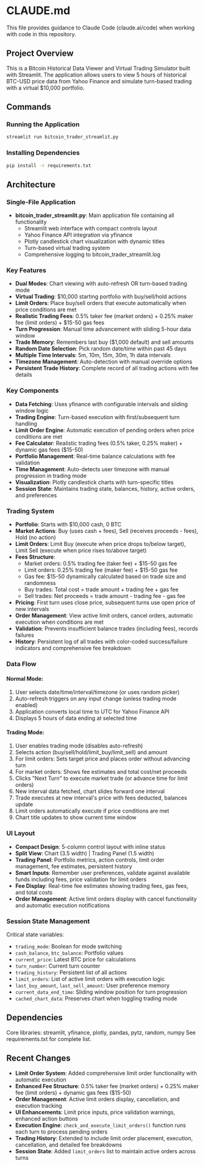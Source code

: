 # CLAUDE.md

This file provides guidance to Claude Code (claude.ai/code) when working with code in this repository.

## Project Overview

This is a Bitcoin Historical Data Viewer and Virtual Trading Simulator built with Streamlit. The application allows users to view 5 hours of historical BTC-USD price data from Yahoo Finance and simulate turn-based trading with a virtual $10,000 portfolio.

## Commands

### Running the Application
```bash
streamlit run bitcoin_trader_streamlit.py
```

### Installing Dependencies
```bash
pip install -r requirements.txt
```

## Architecture

### Single-File Application
- **bitcoin_trader_streamlit.py**: Main application file containing all functionality
  - Streamlit web interface with compact controls layout
  - Yahoo Finance API integration via yfinance
  - Plotly candlestick chart visualization with dynamic titles
  - Turn-based virtual trading system
  - Comprehensive logging to bitcoin_trader_streamlit.log

### Key Features
- **Dual Modes**: Chart viewing with auto-refresh OR turn-based trading mode
- **Virtual Trading**: $10,000 starting portfolio with buy/sell/hold actions
- **Limit Orders**: Place buy/sell orders that execute automatically when price conditions are met
- **Realistic Trading Fees**: 0.5% taker fee (market orders) + 0.25% maker fee (limit orders) + $15-50 gas fees
- **Turn Progression**: Manual time advancement with sliding 5-hour data window
- **Trade Memory**: Remembers last buy ($1,000 default) and sell amounts
- **Random Date Selection**: Pick random date/time within past 45 days
- **Multiple Time Intervals**: 5m, 10m, 15m, 30m, 1h data intervals
- **Timezone Management**: Auto-detection with manual override options
- **Persistent Trade History**: Complete record of all trading actions with fee details

### Key Components
- **Data Fetching**: Uses yfinance with configurable intervals and sliding window logic
- **Trading Engine**: Turn-based execution with first/subsequent turn handling
- **Limit Order Engine**: Automatic execution of pending orders when price conditions are met
- **Fee Calculator**: Realistic trading fees (0.5% taker, 0.25% maker) + dynamic gas fees ($15-50)
- **Portfolio Management**: Real-time balance calculations with fee validation
- **Time Management**: Auto-detects user timezone with manual progression in trading mode
- **Visualization**: Plotly candlestick charts with turn-specific titles
- **Session State**: Maintains trading state, balances, history, active orders, and preferences

### Trading System
- **Portfolio**: Starts with $10,000 cash, 0 BTC
- **Market Actions**: Buy (uses cash + fees), Sell (receives proceeds - fees), Hold (no action)
- **Limit Orders**: Limit Buy (execute when price drops to/below target), Limit Sell (execute when price rises to/above target)
- **Fees Structure**: 
  - Market orders: 0.5% trading fee (taker fee) + $15-50 gas fee
  - Limit orders: 0.25% trading fee (maker fee) + $15-50 gas fee
  - Gas fee: $15-50 dynamically calculated based on trade size and randomness
  - Buy trades: Total cost = trade amount + trading fee + gas fee
  - Sell trades: Net proceeds = trade amount - trading fee - gas fee
- **Pricing**: First turn uses close price, subsequent turns use open price of new intervals
- **Order Management**: View active limit orders, cancel orders, automatic execution when conditions are met
- **Validation**: Prevents insufficient balance trades (including fees), records failures
- **History**: Persistent log of all trades with color-coded success/failure indicators and comprehensive fee breakdown

### Data Flow

#### Normal Mode:
1. User selects date/time/interval/timezone (or uses random picker)
2. Auto-refresh triggers on any input change (unless trading mode enabled)
3. Application converts local time to UTC for Yahoo Finance API
4. Displays 5 hours of data ending at selected time

#### Trading Mode:
1. User enables trading mode (disables auto-refresh)
2. Selects action (buy/sell/hold/limit_buy/limit_sell) and amount
3. For limit orders: Sets target price and places order without advancing turn
4. For market orders: Shows fee estimates and total cost/net proceeds
5. Clicks "Next Turn" to execute market trade (or advance time for limit orders)
6. New interval data fetched, chart slides forward one interval
7. Trade executes at new interval's price with fees deducted, balances update
8. Limit orders automatically execute if price conditions are met
9. Chart title updates to show current time window

### UI Layout
- **Compact Design**: 5-column control layout with inline status
- **Split View**: Chart (3.5 width) | Trading Panel (1.5 width)
- **Trading Panel**: Portfolio metrics, action controls, limit order management, fee estimates, persistent history
- **Smart Inputs**: Remember user preferences, validate against available funds including fees, price validation for limit orders
- **Fee Display**: Real-time fee estimates showing trading fees, gas fees, and total costs
- **Order Management**: Active limit orders display with cancel functionality and automatic execution notifications

### Session State Management
Critical state variables:
- `trading_mode`: Boolean for mode switching
- `cash_balance`, `btc_balance`: Portfolio values
- `current_price`: Latest BTC price for calculations
- `turn_number`: Current turn counter
- `trading_history`: Persistent list of all actions
- `limit_orders`: List of active limit orders with execution logic
- `last_buy_amount`, `last_sell_amount`: User preference memory
- `current_data_end_time`: Sliding window position for turn progression
- `cached_chart_data`: Preserves chart when toggling trading mode

## Dependencies
Core libraries: streamlit, yfinance, plotly, pandas, pytz, random, numpy
See requirements.txt for complete list.

## Recent Changes
- **Limit Order System**: Added comprehensive limit order functionality with automatic execution
- **Enhanced Fee Structure**: 0.5% taker fee (market orders) + 0.25% maker fee (limit orders) + dynamic gas fees ($15-50)
- **Order Management**: Active limit orders display, cancellation, and execution tracking
- **UI Enhancements**: Limit price inputs, price validation warnings, enhanced action buttons
- **Execution Engine**: `check_and_execute_limit_orders()` function runs each turn to process pending orders
- **Trading History**: Extended to include limit order placement, execution, cancellation, and detailed fee breakdowns
- **Session State**: Added `limit_orders` list to maintain active orders across turns

